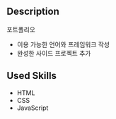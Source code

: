 ## Description

포트폴리오
+ 이용 가능한 언어와 프레임워크 작성
+ 완성한 사이드 프로젝트 추가

## Used Skills

+ HTML
+ CSS
+ JavaScript
